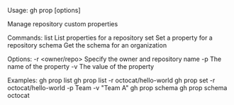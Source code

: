 Usage: gh prop <command> [options]

Manage repository custom properties

Commands:
  list        List properties for a repository
  set         Set a property for a repository
  schema      Get the schema for an organization

Options:
  -r <owner/repo>   Specify the owner and repository name
  -p <property>     The name of the property
  -v <value>        The value of the property

Examples:
  gh prop list
  gh prop list -r octocat/hello-world
  gh prop set -r octocat/hello-world -p Team -v "Team A"
  gh prop schema
  gh prop schema octocat
